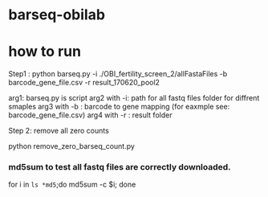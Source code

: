 # barseq-obilab

# how to run 
Step1 :
python barseq.py -i ./OBI_fertility_screen_2/allFastaFiles -b barcode_gene_file.csv -r result_170620_pool2

arg1: barseq.py is script 
arg2 with -i: path for all fastq files folder for diffrent smaples 
arg3 with -b : barcode to gene mapping (for eaxmple see: barcode_gene_file.csv)
arg4 with -r : result folder 

Step 2: remove all zero counts 

python remove_zero_barseq_count.py





### md5sum	to test all fastq files are correctly downloaded. 
for i in `ls *md5`;do md5sum -c $i; done






